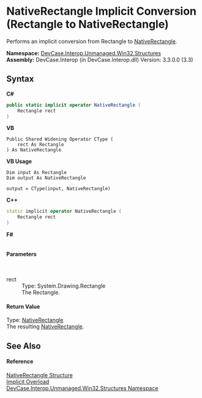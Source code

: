 # NativeRectangle&nbsp;Implicit Conversion (Rectangle to NativeRectangle)
 

Performs an implicit conversion from Rectangle to <a href="T_DevCase_Interop_Unmanaged_Win32_Structures_NativeRectangle">NativeRectangle</a>.

**Namespace:**&nbsp;<a href="N_DevCase_Interop_Unmanaged_Win32_Structures">DevCase.Interop.Unmanaged.Win32.Structures</a><br />**Assembly:**&nbsp;DevCase.Interop (in DevCase.Interop.dll) Version: 3.3.0.0 (3.3)

## Syntax

**C#**<br />
``` C#
public static implicit operator NativeRectangle (
	Rectangle rect
)
```

**VB**<br />
``` VB
Public Shared Widening Operator CType ( 
	rect As Rectangle
) As NativeRectangle
```

**VB Usage**<br />
``` VB Usage
Dim input As Rectangle
Dim output As NativeRectangle

output = CType(input, NativeRectangle)
```

**C++**<br />
``` C++
static implicit operator NativeRectangle (
	Rectangle rect
)
```

**F#**<br />
``` F#

```


#### Parameters
&nbsp;<dl><dt>rect</dt><dd>Type: System.Drawing.Rectangle<br />The Rectangle.</dd></dl>

#### Return Value
Type: <a href="T_DevCase_Interop_Unmanaged_Win32_Structures_NativeRectangle">NativeRectangle</a><br />The resulting <a href="T_DevCase_Interop_Unmanaged_Win32_Structures_NativeRectangle">NativeRectangle</a>.

## See Also


#### Reference
<a href="T_DevCase_Interop_Unmanaged_Win32_Structures_NativeRectangle">NativeRectangle Structure</a><br /><a href="Overload_DevCase_Interop_Unmanaged_Win32_Structures_NativeRectangle_op_Implicit">Implicit Overload</a><br /><a href="N_DevCase_Interop_Unmanaged_Win32_Structures">DevCase.Interop.Unmanaged.Win32.Structures Namespace</a><br />